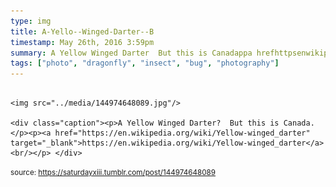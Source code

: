 ```yaml
---
type: img
title: A-Yello--Winged-Darter--B
timestamp: May 26th, 2016 3:59pm
summary: A Yellow Winged Darter  But this is Canadappa hrefhttpsenwikipediaorgwikiYellowwingeddarter targetblankhttpsenwikipediaor
tags: ["photo", "dragonfly", "insect", "bug", "photography"]
---
```


                
                
                
                                                                                        <img src="../media/144974648089.jpg"/>
                                                                                          <div class="caption"><p>A Yellow Winged Darter?  But this is Canada.</p><p><a href="https://en.wikipedia.org/wiki/Yellow-winged_darter" target="_blank">https://en.wikipedia.org/wiki/Yellow-winged_darter</a><br/></p> </div>
                                    
                
                
                
                
                                
<small>source: https://saturdayxiii.tumblr.com/post/144974648089</small>